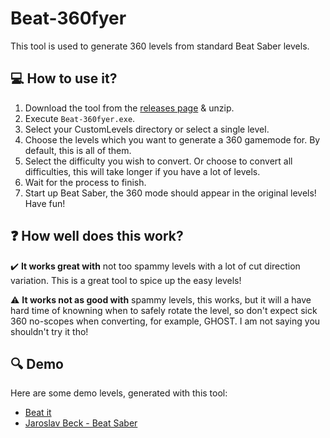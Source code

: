 # Beat-360fyer

This tool is used to generate 360 levels from standard Beat Saber levels.

## :computer: How to use it?
1. Download the tool from the [releases page](https://github.com/CodeStix/Beat-360fyer/releases) & unzip.
2. Execute `Beat-360fyer.exe`.
3. Select your CustomLevels directory or select a single level.
4. Choose the levels which you want to generate a 360 gamemode for. By default, this is all of them.
5. Select the difficulty you wish to convert. Or choose to convert all difficulties, this will take longer if you have a lot of levels.
6. Wait for the process to finish.
7. Start up Beat Saber, the 360 mode should appear in the original levels! Have fun!

## :question: How well does this work?
:heavy_check_mark: **It works great with** not too spammy levels with a lot of cut direction variation. This is a great tool to spice up the easy levels!

:warning: **It works not as good with** spammy levels, this works, but it will a have hard time of knowning when to safely rotate the level, so don't expect sick 360 no-scopes when converting, for example, GHOST. I am not saying you shouldn't try it tho!

## :mag: Demo
Here are some demo levels, generated with this tool:
- [Beat it](https://github.com/CodeStix/Beat-360fyer/raw/master/Build/Demos/Beat%20it.zip)
- [Jaroslav Beck - Beat Saber](https://github.com/CodeStix/Beat-360fyer/raw/master/Build/Demos/Jaroslav%20Beck%20-%20Beat%20Saber.zip)
